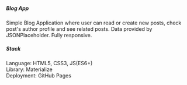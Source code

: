 ##### Blog App

Simple Blog Application where user can read or create new posts, check post's author profile and see related posts. Data provided by JSONPlaceholder. Fully responsive.

##### Stack

Language: HTML5, CSS3, JS(ES6+) <br/>
Library: Materialize <br/>
Deployment: GitHub Pages 
